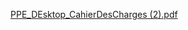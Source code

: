 [PPE_DEsktop_CahierDesCharges (2).pdf](https://github.com/user-attachments/files/19502076/PPE_DEsktop_CahierDesCharges.2.pdf)
